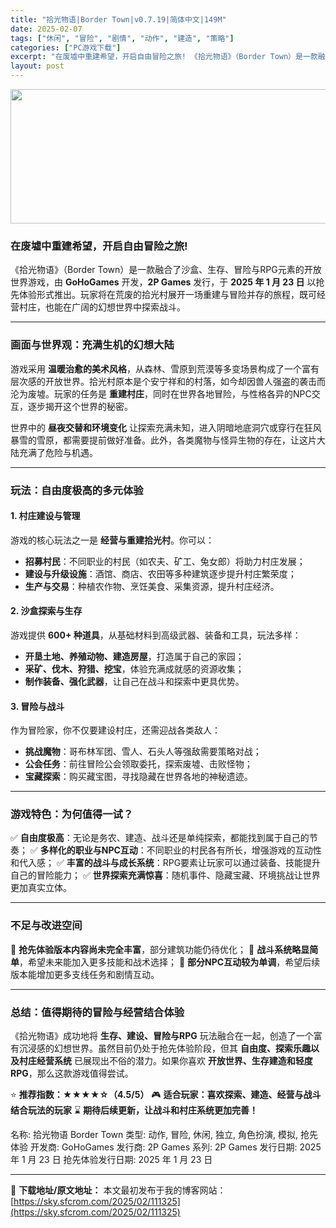 ```yaml
---
title: "拾光物语|Border Town|v0.7.19|简体中文|149M"
date: 2025-02-07
tags: ["休闲", "冒险", "剧情", "动作", "建造", "策略"]
categories: ["PC游戏下载"]
excerpt: "在废墟中重建希望，开启自由冒险之旅! 《拾光物语》（Border Town）是一款融合了沙盒、生存、冒险与RPG元素的开放世界游戏，由 GoHoGames 开发，2P Games 发行，于 2025 年 1 月 23 日 以抢先体验形式推出。玩家将在荒废的拾光村展开一场重建与冒险并存的旅程，既可经营&hellip;"
layout: post
---
```


<img class="aligncenter size-full wp-image-111326" src="https://sky.sfcrom.com/wp-content/uploads/2025/02/2025020703021281.webp" alt="" width="660" height="215" />
<h3>在废墟中重建希望，开启自由冒险之旅!</h3>
《拾光物语》（Border Town）是一款融合了沙盒、生存、冒险与RPG元素的开放世界游戏，由 <strong>GoHoGames</strong> 开发，<strong>2P Games</strong> 发行，于 <strong>2025 年 1 月 23 日</strong> 以抢先体验形式推出。玩家将在荒废的拾光村展开一场重建与冒险并存的旅程，既可经营村庄，也能在广阔的幻想世界中探索战斗。

<hr />

<h3><strong>画面与世界观：充满生机的幻想大陆</strong></h3>
游戏采用 <strong>温暖治愈的美术风格</strong>，从森林、雪原到荒漠等多变场景构成了一个富有层次感的开放世界。拾光村原本是个安宁祥和的村落，如今却因兽人强盗的袭击而沦为废墟。玩家的任务是 <strong>重建村庄</strong>，同时在世界各地冒险，与性格各异的NPC交互，逐步揭开这个世界的秘密。

世界中的 <strong>昼夜交替和环境变化</strong> 让探索充满未知，进入阴暗地底洞穴或穿行在狂风暴雪的雪原，都需要提前做好准备。此外，各类魔物与怪异生物的存在，让这片大陆充满了危险与机遇。

<hr />

<h3><strong>玩法：自由度极高的多元体验</strong></h3>
<h4><strong>1. 村庄建设与管理</strong></h4>
游戏的核心玩法之一是 <strong>经营与重建拾光村</strong>。你可以：
<ul>
 	<li><strong>招募村民</strong>：不同职业的村民（如农夫、矿工、兔女郎）将助力村庄发展；</li>
 	<li><strong>建设与升级设施</strong>：酒馆、商店、农田等多种建筑逐步提升村庄繁荣度；</li>
 	<li><strong>生产与交易</strong>：种植农作物、烹饪美食、采集资源，提升村庄经济。</li>
</ul>
<h4><strong>2. 沙盒探索与生存</strong></h4>
游戏提供 <strong>600+ 种道具</strong>，从基础材料到高级武器、装备和工具，玩法多样：
<ul>
 	<li><strong>开垦土地、养殖动物、建造房屋</strong>，打造属于自己的家园；</li>
 	<li><strong>采矿、伐木、狩猎、挖宝</strong>，体验充满成就感的资源收集；</li>
 	<li><strong>制作装备、强化武器</strong>，让自己在战斗和探索中更具优势。</li>
</ul>
<h4><strong>3. 冒险与战斗</strong></h4>
作为冒险家，你不仅要建设村庄，还需迎战各类敌人：
<ul>
 	<li><strong>挑战魔物</strong>：哥布林军团、雪人、石头人等强敌需要策略对战；</li>
 	<li><strong>公会任务</strong>：前往冒险公会领取委托，探索废墟、击败怪物；</li>
 	<li><strong>宝藏探索</strong>：购买藏宝图，寻找隐藏在世界各地的神秘遗迹。</li>
</ul>

<hr />

<h3><strong>游戏特色：为何值得一试？</strong></h3>
✅ <strong>自由度极高</strong>：无论是务农、建造、战斗还是单纯探索，都能找到属于自己的节奏；
✅ <strong>多样化的职业与NPC互动</strong>：不同职业的村民各有所长，增强游戏的互动性和代入感；
✅ <strong>丰富的战斗与成长系统</strong>：RPG要素让玩家可以通过装备、技能提升自己的冒险能力；
✅ <strong>世界探索充满惊喜</strong>：随机事件、隐藏宝藏、环境挑战让世界更加真实立体。

<hr />

<h3><strong>不足与改进空间</strong></h3>
🔸 <strong>抢先体验版本内容尚未完全丰富</strong>，部分建筑功能仍待优化；
🔸 <strong>战斗系统略显简单</strong>，希望未来能加入更多技能和战术选择；
🔸 <strong>部分NPC互动较为单调</strong>，希望后续版本能增加更多支线任务和剧情互动。

<hr />

<h3><strong>总结：值得期待的冒险与经营结合体验</strong></h3>
《拾光物语》成功地将 <strong>生存、建设、冒险与RPG</strong> 玩法融合在一起，创造了一个富有沉浸感的幻想世界。虽然目前仍处于抢先体验阶段，但其 <strong>自由度、探索乐趣以及村庄经营系统</strong> 已展现出不俗的潜力。如果你喜欢 <strong>开放世界、生存建造和轻度RPG</strong>，那么这款游戏值得尝试。

⭐ <strong>推荐指数：★★★★☆（4.5/5）</strong>
🎮 <strong>适合玩家：喜欢探索、建造、经营与战斗结合玩法的玩家</strong>
⌛ <strong>期待后续更新，让战斗和村庄系统更加完善！</strong>

名称: 拾光物语 Border Town
类型: 动作, 冒险, 休闲, 独立, 角色扮演, 模拟, 抢先体验
开发商: GoHoGames
发行商: 2P Games
系列: 2P Games
发行日期: 2025 年 1 月 23 日
抢先体验发行日期: 2025 年 1 月 23 日

---
📖 **下载地址/原文地址：** 本文最初发布于我的博客网站：[https://sky.sfcrom.com/2025/02/111325](https://sky.sfcrom.com/2025/02/111325)
